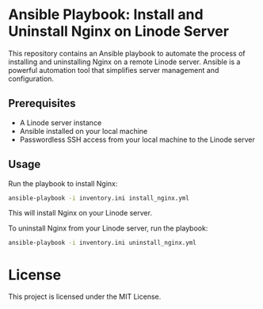 # Ansible Playbook: Install and Uninstall Nginx on Linode Server

This repository contains an Ansible playbook to automate the process of installing and uninstalling Nginx on a remote Linode server. Ansible is a powerful automation tool that simplifies server management and configuration.

## Prerequisites

- A Linode server instance
- Ansible installed on your local machine
- Passwordless SSH access from your local machine to the Linode server

## Usage

Run the playbook to install Nginx:

```bash
ansible-playbook -i inventory.ini install_nginx.yml
```

This will install Nginx on your Linode server.

To uninstall Nginx from your Linode server, run the playbook:

```bash
ansible-playbook -i inventory.ini uninstall_nginx.yml
```

# License
This project is licensed under the MIT License.




